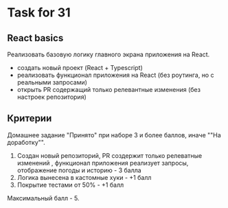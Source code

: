 # Task for 31

## React basics

Реализовать базовую логику главного экрана приложения на React.

- создать новый проект (React + Typescript)
- реализовать функционал приложения на React (без роутинга, но с реальными запросами)
- открыть PR содержащий только релевантные изменения (без настроек репозитория)

## Критерии

Домашнее задание "Принято" при наборе 3 и более баллов, иначе ""На доработку"".

1. Создан новый репозиторий, PR создержит только релеватные изменений , функционал приложения реализует запросы, отображение погоды и историю - 3 балла
2. Логика вынесена в кастомные хуки - +1 балл
3. Покрытие тестами от 50% - +1 балл

Максимальный балл - 5.
